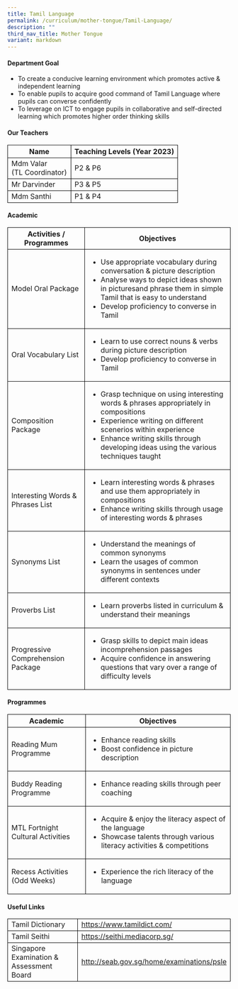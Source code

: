 ```yaml
---
title: Tamil Language
permalink: /curriculum/mother-tongue/Tamil-Language/
description: ""
third_nav_title: Mother Tongue
variant: markdown
---
```

<h4>Department Goal</h4>
<ul>
<li>To create a conducive learning environment which promotes active &amp; independent learning</li>
<li>To enable pupils to acquire good command of Tamil Language where pupils can converse confidently</li>
<li>To leverage on ICT to engage pupils in collaborative and self-directed learning which promotes higher order thinking skills</li>
</ul>

<h4>Our Teachers</h4>
 
 <table>
	<thead>
		<tr>
			<th style="border:1px solid black;">Name</th>
			<th style="border:1px solid black;">Teaching Levels (Year 2023)</th>
		</tr>
	</thead>
	<tbody>
		<tr>
			<td style="border:1px solid black;">Mdm Valar<br>(TL Coordinator)</td>
			<td style="border:1px solid black;">P2 &amp; P6 </td>
		</tr>
		<tr>
			<td style="border:1px solid black;">Mr Darvinder</td>
			<td style="border:1px solid black;">P3 &amp; P5</td>
		</tr>
		<tr>
			<td style="border:1px solid black;">Mdm Santhi</td>
			<td style="border:1px solid black;">P1 &amp; P4</td>
		</tr>
	</tbody>
</table>

<h4>Academic</h4>

<table>
	<tbody>
		<tr>
			<th style="border:1px solid black;">Activities / Programmes</th>
			<th style="border:1px solid black;">Objectives</th>
		</tr>
		<tr>
			<td style="border:1px solid black;">Model Oral Package</td>
			<td style="border:1px solid black;"><ul><li>Use appropriate vocabulary during conversation &amp; picture description</li>
<li>Analyse ways to depict ideas shown in picturesand phrase them in simple Tamil that is easy to understand</li>
				<li>Develop proficiency to converse in Tamil</li></ul></td>
		</tr>
				<tr>
			<td style="border: 1px solid black;">Oral Vocabulary List</td>
			<td style="border:1px solid black;"><ul><li>Learn to use correct nouns &amp; verbs during picture description</li>
<li>Develop proficiency to converse in Tamil</li></ul></td>
		</tr>
						<tr>
			<td style="border: 1px solid black;">Composition Package</td>
			<td style="border:1px solid black;"><ul><li>Grasp technique on using interesting words &amp; phrases appropriately in compositions</li>
<li>Experience writing on different scenerios within experience</li>
				<li>Enhance writing skills through developing ideas using the various techniques taught</li></ul></td>
		</tr>
						<tr>
			<td style="border: 1px solid black;">Interesting Words &amp; Phrases List</td>
			<td style="border:1px solid black;"><ul><li>Learn interesting words &amp; phrases and use them appropriately in compositions</li>
<li>Enhance writing skills through usage of interesting words &amp; phrases</li></ul></td>
		</tr>
						<tr>
			<td style="border: 1px solid black;">Synonyms List</td>
			<td style="border:1px solid black;"><ul><li>Understand the meanings of common synonyms</li>
<li>Learn the usages of common synonyms in sentences under different contexts</li></ul></td>
		</tr>
						<tr>
			<td style="border: 1px solid black;">Proverbs List</td>
			<td style="border:1px solid black;"><ul><li>Learn proverbs listed in curriculum &amp; understand their meanings</li></ul></td>
		</tr>
						<tr>
			<td style="border: 1px solid black;">Progressive Comprehension
Package</td>
			<td style="border:1px solid black;"><ul><li>Grasp skills to depict main ideas incomprehension passages</li>
<li>Acquire confidence in answering questions that vary over a range of difficulty levels</li></ul></td>
		</tr>
	</tbody>
</table>

<h4>Programmes</h4>

<table>
	<tbody>
		<tr>
			<th style="border:1px solid black;">Academic</th>
			<th style="border:1px solid black;">Objectives</th>
		</tr>
		<tr>
			<td style="border:1px solid black;">Reading Mum Programme</td>
			<td style="border:1px solid black;"><ul><li>Enhance reading skills</li>
<li>Boost confidence in picture description</li></ul></td>
		</tr>
				<tr>
			<td style="border: 1px solid black;">Buddy Reading Programme</td>
			<td style="border:1px solid black;"><ul><li>Enhance reading skills through peer coaching</li></ul></td>
		</tr>
						<tr>
			<td style="border: 1px solid black;">MTL Fortnight Cultural Activities</td>
			<td style="border:1px solid black;"><ul><li>Acquire &amp; enjoy the literacy aspect of the language</li>
<li>Showcase talents through various literacy activities &amp; competitions</li></ul></td>
		</tr>
						<tr>
			<td style="border: 1px solid black;">Recess Activities<br>(Odd Weeks)</td>
			<td style="border:1px solid black;"><ul><li>Experience the rich literacy of the language</li></ul></td>
	</tr></tbody>
</table>

<h4>Useful Links</h4>

<table>
	<tbody>
		<tr>
			<td style="border:1px solid black;">Tamil Dictionary</td>
			<td style="border:1px solid black;"><a href="https://www.tamildict.com/)">https://www.tamildict.com/</a></td>
		</tr>
		<tr>
			<td style="border:1px solid black;">Tamil Seithi</td>
			<td style="border:1px solid black;"><a href="=https://seithi.mediacorp.sg/">https://seithi.mediacorp.sg/</a></td>
		</tr>
				<tr>
			<td style="border: 1px solid black;">Singapore Examination &amp; Assessment Board</td>
			<td style="border:1px solid black;"><a href="http://seab.gov.sg/home/examinations/psle">http://seab.gov.sg/home/examinations/psle</a>
		</td></tr>
	</tbody>
</table>
